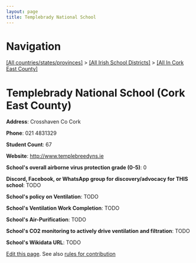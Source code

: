 ```yaml
---
layout: page
title: Templebrady National School
---
```

# Navigation

[[All countries/states/provinces]](../../..) > [[All Irish School Districts]](../..) > [[All In Cork East County]](..)

# Templebrady National School (Cork East County)

**Address**: Crosshaven Co Cork

**Phone**: 021 4831329

**Student Count**: 67

**Website**: <http://www.templebreedyns.ie>

**School's overall airborne virus protection grade (0-5)**: 0

**Discord, Facebook, or WhatsApp group for discovery/advocacy for THIS school**: TODO

**School's policy on Ventilation**: TODO

**School's Ventilation Work Completion**: TODO

**School's Air-Purification**: TODO

**School's CO2 monitoring to actively drive ventilation and filtration**: TODO

**School's Wikidata URL**: TODO


[Edit this page](https://github.com/ventilate-schools/Ireland/edit/main/./Cork_East_County/Templebrady_National_School.md). See also [rules for contribution](../../../contribution-rules/)